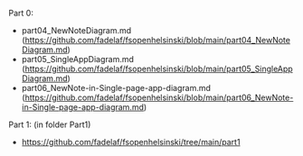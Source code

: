 Part 0:
  - part04_NewNoteDiagram.md (https://github.com/fadelaf/fsopenhelsinski/blob/main/part04_NewNoteDiagram.md)
  - part05_SingleAppDiagram.md (https://github.com/fadelaf/fsopenhelsinski/blob/main/part05_SingleAppDiagram.md)
  - part06_NewNote-in-Single-page-app-diagram.md (https://github.com/fadelaf/fsopenhelsinski/blob/main/part06_NewNote-in-Single-page-app-diagram.md)

Part 1:
  (in folder Part1)
  - https://github.com/fadelaf/fsopenhelsinski/tree/main/part1
